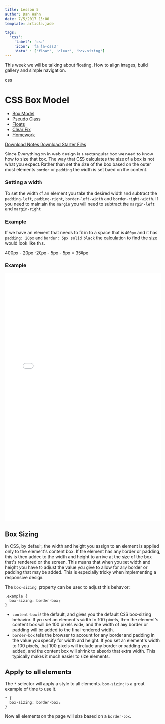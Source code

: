 ```yaml
---
title: Lesson 5
author: Dan Hahn
date: 7/5/2017 15:00
template: article.jade

tags:
  'css':
    'label': 'css'
    'icon': 'fa fa-css3'
    'data' : ['float', 'clear', 'box-sizing']
---
```


This week we will be talking about floating.  How to align images, build gallery and simple navigation. <div><span class="label label-default css"><i class="fa fa-css3"></i>css</span></div>

<span class="more"></span>

# CSS Box Model

* [Box Model]()
* [Pseudo Class](pseudo.html)
* [Floats](floats.html)
* [Clear Fix](clear-fix.html)
* [Homework](homework.html)

[Download Notes <i class="icon-download-alt icon-white"></i>](week5-notes.zip)
[Download Starter Files <i class="icon-download-alt icon-white"></i>](week5.zip)

Since Everything on in web design is a rectangular box we need to know how to size that box.  The way that CSS calculates the size of a box is not what you expect.  Rather than set the size of the box based on the outer most elements `border` or `padding` the width is set baed on the content.

### Setting a width

To set the width of an element you take the desired width and subtract the `padding-left`, `padding-right`, `border-left-width` and `border-right-width`.  If you need to maintain the `margin` you will need to subtract the `margin-left` and `margin-right`.

### Example

If we have an element that needs to fit in to a space that is `400px` and it has `padding: 20px` and `border: 5px solid black` the calculation to find the size would look like this.

  400px - 20px -20px - 5px - 5px = 350px

### Example

<iframe height='800' scrolling='no' title='Box Model' src='//codepen.io/danhahn/embed/MoQNbO/?height=734&theme-id=light&default-tab=result&embed-version=2' frameborder='no' allowtransparency='true' allowfullscreen='true' style='width: 100%;'>See the Pen <a href='https://codepen.io/danhahn/pen/MoQNbO/'>Box Model</a> by Dan Hahn (<a href='https://codepen.io/danhahn'>@danhahn</a>) on <a href='https://codepen.io'>CodePen</a>.
</iframe>

## Box Sizing

In CSS, by default, the width and height you assign to an element is applied only to the element's content box. If the element has any border or padding, this is then added to the width and height to arrive at the size of the box that's rendered on the screen. This means that when you set width and height you have to adjust the value you give to allow for any border or padding that may be added. This is especially tricky when implementing a responsive design.

The `box-sizing `property can be used to adjust this behavior:

```
.example {
  box-sizing: border-box;
}
```

* `content-box` is the default, and gives you the default CSS box-sizing behavior. If you set an element's width to 100 pixels, then the element's content box will be 100 pixels wide, and the width of any border or padding will be added to the final rendered width.
* `border-box` tells the browser to account for any border and padding in the value you specify for width and height. If you set an element's width to 100 pixels, that 100 pixels will include any border or padding you added, and the content box will shrink to absorb that extra width. This typically makes it much easier to size elements.

## Apply to all elements

The `*` selector will apply a style to all elements. `box-sizing` is a great example of time to use it.

```
* {
  box-sizing: border-box;
}
```

Now all elements on the page will size based on a `border-box`.
